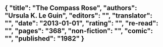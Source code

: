 {
 "title": "The Compass Rose",
 "authors": "Ursula K. Le Guin",
 "editors": "",
 "translator": "",
 "date": "2013-01-01",
 "rating": "",
 "re-read": "",
 "pages": "368",
 "non-fiction": "",
 "comic": "",
 "published": "1982"
}
---

